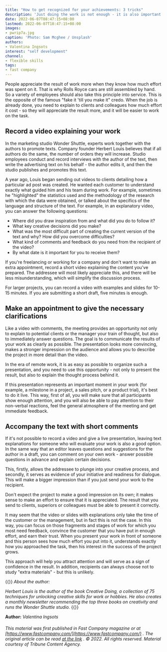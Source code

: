 ```yaml
---
title: "How to get recognized for your achievements: 3 tricks"
description: 'Just doing the work is not enough - it is also important to present it correctly. Three presentation techniques will help convince customers of the quality of the result and achieve recognition of merit'
date: 2022-06-07T08:47:15+08:00
lastmod: 2022-06-07T18:47:15+08:00
images:
- pwrip7a.jpg
caption: 'Photo: Sam Mcghee / Unsplash'
authors:
- Valentina Ingsots
interest: "self development"
channel: 
- flexible skills
tags: 
- fast company
---
```



People appreciate the result of work more when they know how much effort was spent on it. That is why Rolls Royce cars are still assembled by hand. So a variety of employees should also take this principle into service. This is the opposite of the famous "fake it 'till you make it" credo. When the job is already done, you need to explain to clients and colleagues how much effort it cost - so they will appreciate the result more, and it will be easier to work on the task.

Record a video explaining your work
-----------------------------------

In the marketing studio Wonder Shuttle, experts work together with the authors to promote texts. Company founder Herbert Louis believes that if all authors do the same, the number of orders they will increase. Studio employees conduct and record interviews with the author of the text, then write the advertising text on his behalf - the author edits it, and then the studio publishes and promotes this text.

A year ago, Louis began sending out videos to clients detailing how a particular ad post was created. He wanted each customer to understand exactly what guided him and his team during work. For example, sometimes he "highlighted" the statistics used and the methodology of the research with which the data were obtained, or talked about the specifics of the language and structure of the text. For example, in an explanatory video, you can answer the following questions:

*   Where did you draw inspiration from and what did you do to follow it?
*   What key creative decisions did you make?
*   What was the most difficult part of creating the current version of the text and why? How did you overcome difficulties?
*   What kind of comments and feedback do you need from the recipient of the video?
*   By what date is it important for you to receive them?

If you're freelancing or working for a company and don't want to make an extra appointment, record a short video explaining the content you've prepared. The addressee will most likely appreciate this, and there will be less misunderstanding, which will simplify the discussion process.

For larger projects, you can record a video with examples and slides for 10-15 minutes. If you are submitting a short draft, five minutes is enough.

Make an appointment to give the necessary clarifications
--------------------------------------------------------

Like a video with comments, the meeting provides an opportunity not only to explain to potential clients or the manager your train of thought, but also to immediately answer questions. The goal is to communicate the results of your work as clearly as possible. The presentation looks more convincing, makes a stronger impression on the audience and allows you to describe the project in more detail than the video.

In the era of remote work, it is as easy as possible to organize such a presentation, and you need to use this opportunity - not only to present the result, but also to explain the thought process behind it.

If this presentation represents an important moment in your work (for example, a milestone in a project, a sales pitch, or a product trial), it's best to do it live. This way, first of all, you will make sure that all participants show enough attention, and you will also be able to pay attention to their non-verbal reactions, feel the general atmosphere of the meeting and get immediate feedback.

Accompany the text with short comments
--------------------------------------

If it's not possible to record a video and give a live presentation, leaving text explanations for someone who will evaluate your work is also a good option. In the same way that an editor leaves questions and suggestions for the author in a draft, you can comment on your own work - answer possible questions in advance and explain certain decisions.

This, firstly, allows the addressee to plunge into your creative process, and secondly, it serves as evidence of your initiative and readiness for dialogue. This will make a bigger impression than if you just send your work to the recipient.

Don't expect the project to make a good impression on its own; it makes sense to make an effort to ensure that it is appreciated. The result that you send to clients, superiors or colleagues must be able to present it correctly.

It may seem that the video or slides with explanations only take the time of the customer or the management, but in fact this is not the case. In this way, you can focus on those fragments and stages of work for which you most need feedback, convince the customer that you have put in enough effort, and earn their trust. When you present your work in front of someone and this person sees how much effort you put into it, understands exactly how you approached the task, then his interest in the success of the project grows.

This approach will help you attract attention and will serve as a sign of confidence in the result. In addition, recipients can always choose not to study "extra materials" - but this is unlikely.

{{<info>}}
_About the author:_

_Herbert Louis is the author of the book Creative Doing, a collection of 75 techniques for unlocking creative skills for work or hobbies. He also creates a monthly newsletter recommending the top three books on creativity and runs the Wonder Shuttle studio._
{{</info>}}

**Author:** *Valentina Ingsots*

###### This material was first published in Fast Company magazine or at [https://www.fastcompany.com/](https://www.fastcompany.com/) . The original article can be read [at the link](https://www.fastcompany.com/90751351/youve-done-the-hard-work-heres-how-to-get-the-recognition-you-deserve) . © 2022. All rights reserved. Material courtesy of Tribune Content Agency.